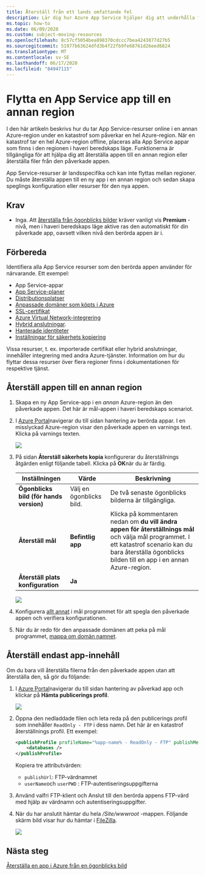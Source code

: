 ```yaml
---
title: Återställ från ett lands omfattande fel
description: Lär dig hur Azure App Service hjälper dig att underhålla funktioner för affärs kontinuitet och haveri beredskap (BCDR). Återställa din app från ett lands omfattande fel i Azure.
ms.topic: how-to
ms.date: 06/09/2020
ms.custom: subject-moving-resources
ms.openlocfilehash: 8c57cf5054bea898370cdccc7bea4243877d27b5
ms.sourcegitcommit: 51977b63624dfd3b4f22fb9fe68761d26eed6824
ms.translationtype: MT
ms.contentlocale: sv-SE
ms.lasthandoff: 06/17/2020
ms.locfileid: "84947115"
---
```

# <a name="move-an-app-service-app-to-another-region"></a>Flytta en App Service app till en annan region

I den här artikeln beskrivs hur du tar App Service-resurser online i en annan Azure-region under en katastrof som påverkar en hel Azure-region. När en katastrof tar en hel Azure-region offline, placeras alla App Service appar som finns i den regionen i haveri beredskaps läge. Funktionerna är tillgängliga för att hjälpa dig att återställa appen till en annan region eller återställa filer från den påverkade appen.

App Service-resurser är landsspecifika och kan inte flyttas mellan regioner. Du måste återställa appen till en ny app i en annan region och sedan skapa speglings konfiguration eller resurser för den nya appen.

## <a name="prerequisites"></a>Krav

- Inga. Att [återställa från ögonblicks bilder](app-service-web-restore-snapshots.md) kräver vanligt vis **Premium** -nivå, men i haveri beredskaps läge aktive ras den automatiskt för din påverkade app, oavsett vilken nivå den berörda appen är i.

## <a name="prepare"></a>Förbereda

Identifiera alla App Service resurser som den berörda appen använder för närvarande. Ett exempel:

- App Service-appar
- [App Service-planer](overview-hosting-plans.md)
- [Distributionsplatser](deploy-staging-slots.md)
- [Anpassade domäner som köpts i Azure](manage-custom-dns-buy-domain.md)
- [SSL-certifikat](configure-ssl-certificate.md)
- [Azure Virtual Network-integrering](web-sites-integrate-with-vnet.md)
- [Hybrid anslutningar](app-service-hybrid-connections.md).
- [Hanterade identiteter](overview-managed-identity.md)
- [Inställningar för säkerhets kopiering](manage-backup.md)

Vissa resurser, t. ex. importerade certifikat eller hybrid anslutningar, innehåller integrering med andra Azure-tjänster. Information om hur du flyttar dessa resurser över flera regioner finns i dokumentationen för respektive tjänst.

## <a name="restore-app-to-a-different-region"></a>Återställ appen till en annan region

1. Skapa en ny App Service-app i en *annan* Azure-region än den påverkade appen. Det här är mål-appen i haveri beredskaps scenariot.

1. I [Azure Portal](https://portal.azure.com)navigerar du till sidan hantering av berörda appar. I en misslyckad Azure-region visar den påverkade appen en varnings text. Klicka på varnings texten.

    ![](media/manage-disaster-recovery/restore-start.png)

1. På sidan **Återställ säkerhets kopia** konfigurerar du återställnings åtgärden enligt följande tabell. Klicka på **OK**när du är färdig.

   | Inställningen | Värde | Beskrivning |
   |-|-|-|
   | **Ögonblicks bild (för hands version)** | Välj en ögonblicks bild. | De två senaste ögonblicks bilderna är tillgängliga. |
   | **Återställ mål** | **Befintlig app** | Klicka på kommentaren nedan om **du vill ändra appen för återställnings mål** och välja mål programmet. I ett katastrof scenario kan du bara återställa ögonblicks bilden till en app i en annan Azure-region. |
   | **Återställ plats konfiguration** | **Ja** | |

    ![](media/manage-disaster-recovery/restore-configure.png)

3. Konfigurera [allt annat](#prepare) i mål programmet för att spegla den påverkade appen och verifiera konfigurationen.

4. När du är redo för den anpassade domänen att peka på mål programmet, [mappa om domän namnet](manage-custom-dns-migrate-domain.md#remap-the-active-dns-name).

## <a name="recover-app-content-only"></a>Återställ endast app-innehåll

Om du bara vill återställa filerna från den påverkade appen utan att återställa den, så gör du följande:

1. I [Azure Portal](https://portal.azure.com)navigerar du till sidan hantering av påverkad app och klickar på **Hämta publicerings profil**.

    ![](media/manage-disaster-recovery/get-publish-profile.png)

1. Öppna den nedladdade filen och leta reda på den publicerings profil som innehåller `ReadOnly - FTP` i dess namn. Det här är en katastrof återställnings profil. Ett exempel:

    ```xml
    <publishProfile profileName="%app-name% - ReadOnly - FTP" publishMethod="FTP" publishUrl="ftp://%ftp-site%/site/wwwroot" ftpPassiveMode="True" userName="%app-name%\$%app-name%" userPWD="" destinationAppUrl="http://%app-name%.azurewebsites.net" SQLServerDBConnectionString="" mySQLDBConnectionString="" hostingProviderForumLink="" controlPanelLink="http://windows.azure.com" webSystem="WebSites">
        <databases />
    </publishProfile>
    ```
    
    Kopiera tre attributvärden: 
        
    - `publishUrl`: FTP-värdnamnet
    - `userName`och `userPWD` : FTP-autentiseringsuppgifterna

1. Använd valfri FTP-klient och Anslut till den berörda appens FTP-värd med hjälp av värdnamn och autentiseringsuppgifter.

1. När du har anslutit hämtar du hela */Site/wwwroot* -mappen. Följande skärm bild visar hur du hämtar i [FileZilla](https://filezilla-project.org/).

    ![](media/manage-disaster-recovery/download-content.png)

## <a name="next-steps"></a>Nästa steg
[Återställa en app i Azure från en ögonblicks bild](app-service-web-restore-snapshots.md)
